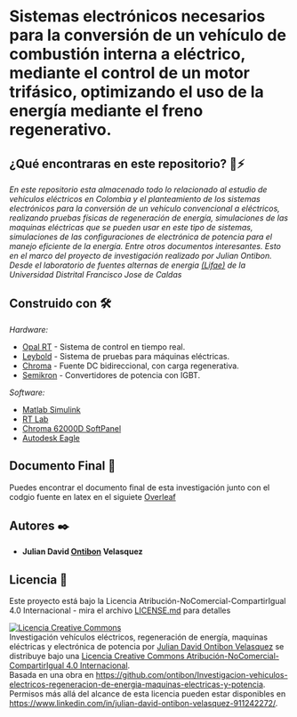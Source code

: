 # Sistemas electrónicos necesarios para la conversión de un vehículo de combustión interna a eléctrico, mediante el control de un motor trifásico, optimizando el uso de la energía mediante el freno regenerativo.

## ¿Qué encontraras en este repositorio? 🚗⚡

_En este repositorio esta almacenado todo lo relacionado al estudio de vehículos eléctricos en Colombia y el planteamiento de los sistemas electrónicos para la conversión de un vehículo convencional a eléctricos, realizando pruebas físicas de regeneración de energía, simulaciones de las maquinas eléctricas que se pueden usar en este tipo de sistemas, simulaciones de las configuraciones de electrónica de potencia para el manejo eficiente de la energía. Entre otros documentos interesantes. 
Esto en el marco del proyecto de investigación realizado por Julian Ontibon. Desde el laboratorio de fuentes alternas de energia [(Lifae)](https://comunidad.udistrital.edu.co/lifae/) de la Universidad Distrital Francisco Jose de Caldas_

## Construido con 🛠️

_Hardware:_

* [Opal RT](https://www.opal-rt.com) - Sistema de control en tiempo real.
* [Leybold](https://www.ld-didactic.de/phk/gruppen.asp?PT=VE2.2.4.2&L=2) - Sistema de pruebas para máquinas eléctricas.
* [Chroma](https://www.chromausa.com/product/bidirectional-dc-power-supply-62000d/) - Fuente DC bidireccional, con carga regenerativa.
* [Semikron](https://www.semikron-danfoss.com/products/product-classes/igbt-driver.html) - Convertidores de potencia con IGBT.

_Software:_

* [Matlab Simulink](https://la.mathworks.com/products/simulink.html)
* [RT Lab](https://www.opal-rt.com/software-rt-lab/)
* [Chroma 62000D SoftPanel](https://www.chromaate.com/en/product/graphical_user_interface_62000d_softpanel_356)
* [Autodesk Eagle](https://www.autodesk.com/products/eagle/overview?term=1-YEAR&tab=subscription)

## Documento Final 📖

Puedes encontrar el documento final de esta investigación junto con el codgio fuente en latex en el siguiete [Overleaf](https://es.overleaf.com/read/zrgrrzybnbwg)

## Autores ✒️

* **Julian David [Ontibon](https://github.com/ontibon) Velasquez** 

## Licencia 📄

Este proyecto está bajo la Licencia Atribución-NoComercial-CompartirIgual 4.0 Internacional - mira el archivo [LICENSE.md](LICENSE.md) para detalles


<a rel="license" href="http://creativecommons.org/licenses/by-nc-sa/4.0/"><img alt="Licencia Creative Commons" style="border-width:0" src="https://i.creativecommons.org/l/by-nc-sa/4.0/88x31.png" /></a><br /><span xmlns:dct="http://purl.org/dc/terms/" href="http://purl.org/dc/dcmitype/Dataset" property="dct:title" rel="dct:type">Investigación vehículos eléctricos, regeneración de energía, maquinas eléctricas y  electrónica de potencia</span> por <a xmlns:cc="http://creativecommons.org/ns#" href="https://github.com/ontibon/Investigacion-vehiculos-electricos-regeneracion-de-energia-maquinas-electricas-y-potencia" property="cc:attributionName" rel="cc:attributionURL">Julian David Ontibon Velasquez</a> se distribuye bajo una <a rel="license" href="http://creativecommons.org/licenses/by-nc-sa/4.0/">Licencia Creative Commons Atribución-NoComercial-CompartirIgual 4.0 Internacional</a>.<br />Basada en una obra en <a xmlns:dct="http://purl.org/dc/terms/" href="https://github.com/ontibon/Investigacion-vehiculos-electricos-regeneracion-de-energia-maquinas-electricas-y-potencia" rel="dct:source">https://github.com/ontibon/Investigacion-vehiculos-electricos-regeneracion-de-energia-maquinas-electricas-y-potencia</a>.<br />Permisos más allá del alcance de esta licencia pueden estar disponibles en <a xmlns:cc="http://creativecommons.org/ns#" href="https://www.linkedin.com/in/julian-david-ontibon-velasquez-911242272/" rel="cc:morePermissions">https://www.linkedin.com/in/julian-david-ontibon-velasquez-911242272/</a>.

